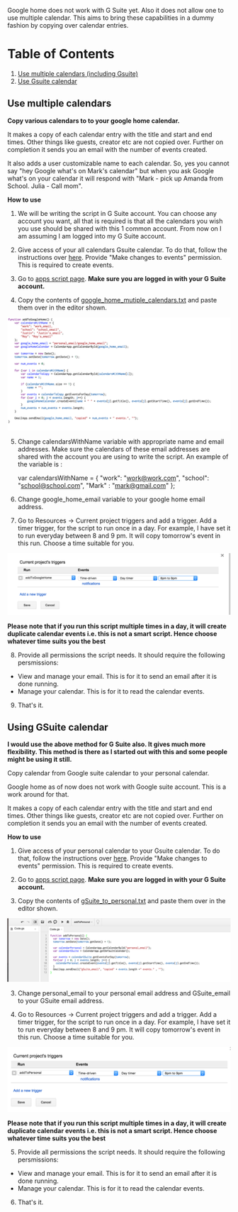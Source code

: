 Google home does not work with G Suite yet. Also it does not allow one to use multiple calendar. This aims to bring these capabilities in a dummy fashion by copying over calendar entries.

# Table of Contents
1. [Use multiple calendars (including Gsuite)](#Use-multiple-calendars)
2. [Use Gsuite calendar](#Using-GSuite-calendar)

## Use multiple calendars

**Copy various calendars to to your google home calendar.**

It makes a copy of each calendar entry with the title and start and end times. Other things like guests, creator etc are not copied over. Further on completion it sends you an email with the number of events created. 

It also adds a user customizable name to each calendar. So, yes you cannot say "hey Google what's on Mark's calendar" but when you ask Google what's on your calendar it will respond with "Mark - pick up Amanda from School.  Julia - Call mom".

**How to use** 

1) We will be writing the script in G Suite account. You can choose any account you want, all that is required is that all the calendars you wish you use should be shared with this 1 common account. From now on I am assuming I am logged into my G Suite account.

2) Give access of your all calendars Gsuite calendar. To do that, follow the instructions over [here](https://support.google.com/calendar/answer/37082?hl=en-GB). Provide "Make changes to events" permission. This is required to create events.

3) Go to [apps script page](https://script.google.com/intro). **Make sure you are logged in with your G Suite account.**

4) Copy the contents of [google_home_mutiple_calendars.txt](google_home_mutiple_calendars.txt)  and paste them over in the editor shown. 

![Example screenshot](screenshots/multiple_calendars.png) 

5) Change calendarsWithName variable with appropriate name and email addresses. Make sure the calendars of these email addresses are shared with the account you are using to write the script. An example of the variable is :

    var calendarsWithName = {
            "work": "work@work.com",
            "school": "school@school.com",
            "Mark" : "mark@gmail.com"
        };

6) Change google_home_email variable to your google home email address. 

7) Go to Resources -> Current project triggers and add a trigger. Add a timer trigger, for the script to run once in a day. For example, I have set it to run everyday between 8 and 9 pm. It will copy tomorrow's event in this run.  Choose a time suitable for you. 

![Example Screenshot](screenshots/timer.png) 

**Please note that if you run this script multiple times in a day, it will create duplicate calendar events i.e. this is not a smart script. Hence choose whatever time suits you the best**

8) Provide all permissions the script needs. It should require the following persmissions:

 - View and manage your email. This is for it to send an email after it is done running.  
 - Manage your calendar. This is for it to read the calendar events. 

9) That's it. 


## Using GSuite calendar
**I would use the above method for G Suite also. It gives much more flexibility. This method is there as I started out with this and some people might be using it still.**

Copy calendar from Google suite calendar to your personal calendar.

Google home as of now does not work with Google suite account. This is a work around for that. 

It makes a copy of each calendar entry with the title and start and end times. Other things like guests, creator etc are not copied over. Further on completion it sends you an email with the number of events created. 

**How to use** 

1) Give access of your personal calendar to your Gsuite calendar. To do that, follow the instructions over [here](https://support.google.com/calendar/answer/37082?hl=en-GB). Provide "Make changes to events" permission. This is required to create events.

2) Go to [apps script page](https://script.google.com/intro). **Make sure you are logged in with your G Suite account.**

2) Copy the contents of [gSuite_to_personal.txt]( 	gSuite_to_personal.txt)  and paste them over in the editor shown. 

![Example screenshot](screenshots/example.png) 

3) Change personal_email to your personal email address and GSuite_email to your GSuite email address. 

4) Go to Resources -> Current project triggers and add a trigger. Add a timer trigger, for the script to run once in a day. For example, I have set it to run everyday between 8 and 9 pm. It will copy tomorrow's event in this run.  Choose a time suitable for you. 

![Example Screenshot](screenshots/trigger.png) 

**Please note that if you run this script multiple times in a day, it will create duplicate calendar events i.e. this is not a smart script. Hence choose whatever time suits you the best**

5) Provide all permissions the script needs. It should require the following persmissions:

 - View and manage your email. This is for it to send an email after it is done running.  
 - Manage your calendar. This is for it to read the calendar events. 

6) That's it. 

